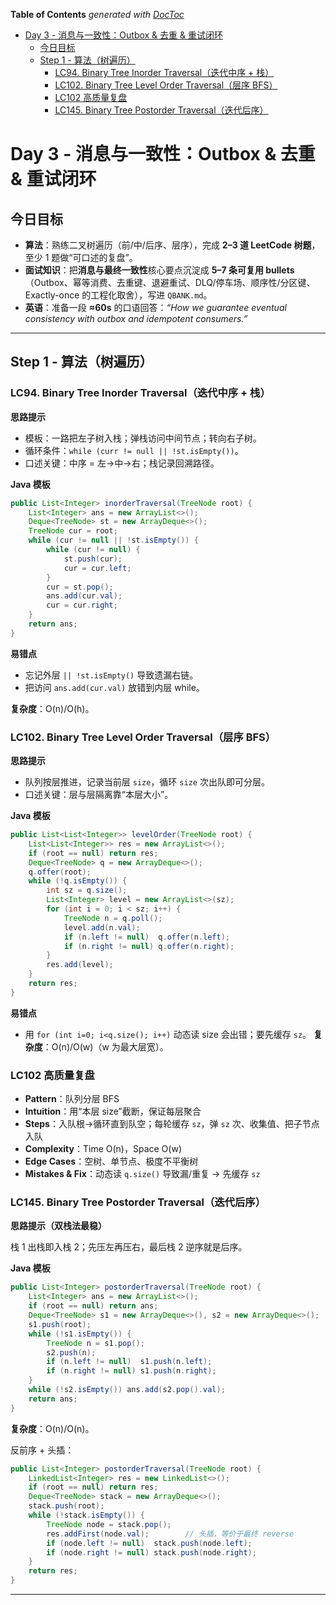 <!-- START doctoc generated TOC please keep comment here to allow auto update -->
<!-- DON'T EDIT THIS SECTION, INSTEAD RE-RUN doctoc TO UPDATE -->
**Table of Contents**  *generated with [DocToc](https://github.com/thlorenz/doctoc)*

- [Day 3 - 消息与一致性：Outbox & 去重 & 重试闭环](#day-3---%E6%B6%88%E6%81%AF%E4%B8%8E%E4%B8%80%E8%87%B4%E6%80%A7outbox--%E5%8E%BB%E9%87%8D--%E9%87%8D%E8%AF%95%E9%97%AD%E7%8E%AF)
  - [今日目标](#%E4%BB%8A%E6%97%A5%E7%9B%AE%E6%A0%87)
  - [Step 1 - 算法（树遍历）](#step-1---%E7%AE%97%E6%B3%95%E6%A0%91%E9%81%8D%E5%8E%86)
    - [LC94. Binary Tree Inorder Traversal（迭代中序 + 栈）](#lc94-binary-tree-inorder-traversal%E8%BF%AD%E4%BB%A3%E4%B8%AD%E5%BA%8F--%E6%A0%88)
    - [LC102. Binary Tree Level Order Traversal（层序 BFS）](#lc102-binary-tree-level-order-traversal%E5%B1%82%E5%BA%8F-bfs)
    - [LC102 高质量复盘](#lc102-%E9%AB%98%E8%B4%A8%E9%87%8F%E5%A4%8D%E7%9B%98)
    - [LC145. Binary Tree Postorder Traversal（迭代后序）](#lc145-binary-tree-postorder-traversal%E8%BF%AD%E4%BB%A3%E5%90%8E%E5%BA%8F)

<!-- END doctoc generated TOC please keep comment here to allow auto update -->

# Day 3 - 消息与一致性：Outbox & 去重 & 重试闭环

## 今日目标

- **算法**：熟练二叉树遍历（前/中/后序、层序），完成 **2–3 道 LeetCode 树题**，至少 1 题做“可口述的复盘”。
- **面试知识**：把**消息与最终一致性**核心要点沉淀成 **5–7 条可复用 bullets**（Outbox、幂等消费、去重键、退避重试、DLQ/停车场、顺序性/分区键、Exactly-once 的工程化取舍），写进 `QBANK.md`。
- **英语**：准备一段 **≈60s** 的口语回答：*“How we guarantee eventual consistency with outbox and idempotent consumers.”*

---

## Step 1 - 算法（树遍历）

### LC94. Binary Tree Inorder Traversal（迭代中序 + 栈）

**思路提示**

- 模板：一路把左子树入栈；弹栈访问中间节点；转向右子树。
- 循环条件：`while (curr != null || !st.isEmpty())`。
- 口述关键：中序 = 左→中→右；栈记录回溯路径。

**Java 模板**

```java
public List<Integer> inorderTraversal(TreeNode root) {
    List<Integer> ans = new ArrayList<>();
    Deque<TreeNode> st = new ArrayDeque<>();
    TreeNode cur = root;
    while (cur != null || !st.isEmpty()) {
        while (cur != null) {
            st.push(cur);
            cur = cur.left;
        }
        cur = st.pop();
        ans.add(cur.val);
        cur = cur.right;
    }
    return ans;
}
```

**易错点**

- 忘记外层 `|| !st.isEmpty()` 导致遗漏右链。
- 把访问 `ans.add(cur.val)` 放错到内层 while。

**复杂度**：O(n)/O(h)。

### LC102. Binary Tree Level Order Traversal（层序 BFS）

**思路提示**

- 队列按层推进，记录当前层 `size`，循环 `size` 次出队即可分层。
- 口述关键：层与层隔离靠“本层大小”。

**Java 模板**

```java
public List<List<Integer>> levelOrder(TreeNode root) {
    List<List<Integer>> res = new ArrayList<>();
    if (root == null) return res;
    Deque<TreeNode> q = new ArrayDeque<>();
    q.offer(root);
    while (!q.isEmpty()) {
        int sz = q.size();
        List<Integer> level = new ArrayList<>(sz);
        for (int i = 0; i < sz; i++) {
            TreeNode n = q.poll();
            level.add(n.val);
            if (n.left != null)  q.offer(n.left);
            if (n.right != null) q.offer(n.right);
        }
        res.add(level);
    }
    return res;
}
```

**易错点**

- 用 `for (int i=0; i<q.size(); i++)` 动态读 size 会出错；要先缓存 `sz`。
  **复杂度**：O(n)/O(w)（w 为最大层宽）。

### LC102 高质量复盘

- **Pattern**：队列分层 BFS
- **Intuition**：用“本层 size”截断，保证每层聚合
- **Steps**：入队根→循环直到队空；每轮缓存 `sz`，弹 `sz` 次、收集值、把子节点入队
- **Complexity**：Time O(n)，Space O(w)
- **Edge Cases**：空树、单节点、极度不平衡树
- **Mistakes & Fix**：动态读 `q.size()` 导致漏/重复 → 先缓存 `sz`

### LC145. Binary Tree Postorder Traversal（迭代后序）

**思路提示（双栈法最稳）**

栈 1 出栈即入栈 2；先压左再压右，最后栈 2 逆序就是后序。

**Java 模板**

```java
public List<Integer> postorderTraversal(TreeNode root) {
    List<Integer> ans = new ArrayList<>();
    if (root == null) return ans;
    Deque<TreeNode> s1 = new ArrayDeque<>(), s2 = new ArrayDeque<>();
    s1.push(root);
    while (!s1.isEmpty()) {
        TreeNode n = s1.pop();
        s2.push(n);
        if (n.left != null)  s1.push(n.left);
        if (n.right != null) s1.push(n.right);
    }
    while (!s2.isEmpty()) ans.add(s2.pop().val);
    return ans;
}
```

**复杂度**：O(n)/O(n)。

反前序 + 头插：

```java
public List<Integer> postorderTraversal(TreeNode root) {
    LinkedList<Integer> res = new LinkedList<>();
    if (root == null) return res;
    Deque<TreeNode> stack = new ArrayDeque<>();
    stack.push(root);
    while (!stack.isEmpty()) {
        TreeNode node = stack.pop();
        res.addFirst(node.val);        // 头插，等价于最终 reverse
        if (node.left != null)  stack.push(node.left);
        if (node.right != null) stack.push(node.right);
    }
    return res;
}
```

---
